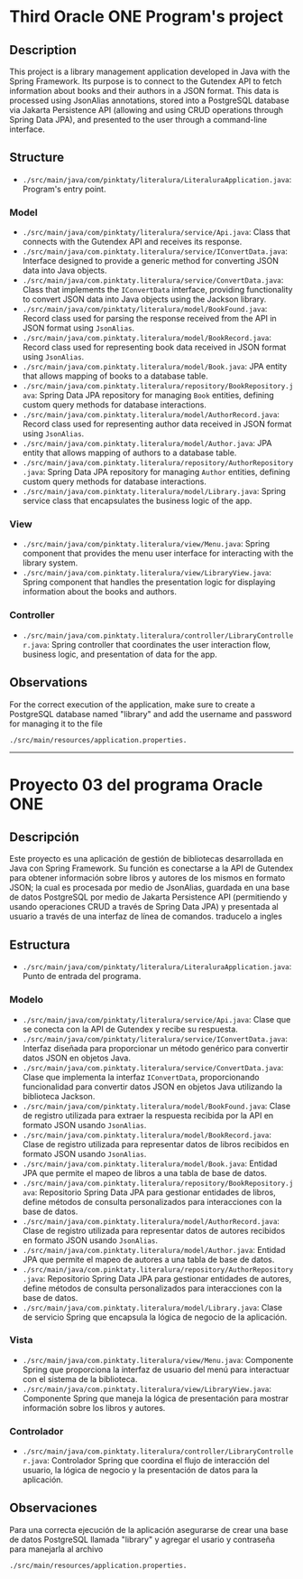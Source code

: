 # Third Oracle ONE Program's project

## Description

This project is a library management application developed in Java with the Spring Framework. 
Its purpose is to connect to the Gutendex API to fetch information about books and their authors in a JSON format. This data is processed using JsonAlias annotations, stored into a PostgreSQL database via Jakarta Persistence API (allowing and using CRUD operations through Spring Data JPA), and presented to the user through a command-line interface.

## Structure
- `./src/main/java/com/pinktaty/literalura/LiteraluraApplication.java`: Program's entry point.

### Model
- `./src/main/java/com/pinktaty/literalura/service/Api.java`: Class that connects with the Gutendex API and receives its response.
- `./src/main/java/com.pinktaty.literalura/service/IConvertData.java`: Interface designed to provide a generic method for converting JSON data into Java objects.
- `./src/main/java/com.pinktaty.literalura/service/ConvertData.java`: Class that implements the `IConvertData` interface, providing functionality to convert JSON data into Java objects using the Jackson library.
- `./src/main/java/com/pinktaty/literalura/model/BookFound.java`: Record class used for parsing the response received from the API in JSON format using `JsonAlias`.
- `./src/main/java/com.pinktaty.literalura/model/BookRecord.java`: Record class used for representing book data received in JSON format using `JsonAlias`.
- `./src/main/java/com.pinktaty.literalura/model/Book.java`: JPA entity that allows mapping of books to a database table.
- `./src/main/java/com.pinktaty.literalura/repository/BookRepository.java`: Spring Data JPA repository for managing `Book` entities, defining custom query methods for database interactions.
- `./src/main/java/com.pinktaty.literalura/model/AuthorRecord.java`: Record class used for representing author data received in JSON format using `JsonAlias`.
- `./src/main/java/com.pinktaty.literalura/model/Author.java`: JPA entity that allows mapping of authors to a database table.
- `./src/main/java/com.pinktaty.literalura/repository/AuthorRepository.java`: Spring Data JPA repository for managing `Author` entities, defining custom query methods for database interactions.
- `./src/main/java/com.pinktaty.literalura/model/Library.java`: Spring service class that encapsulates the business logic of the app.

### View
- `./src/main/java/com/pinktaty.literalura/view/Menu.java`: Spring component that provides the menu user interface for interacting with the library system.
- `./src/main/java/com.pinktaty.literalura/view/LibraryView.java`: Spring component that handles the presentation logic for displaying information about the books and authors.

### Controller
- `./src/main/java/com.pinktaty.literalura/controller/LibraryController.java`: Spring controller that coordinates the user interaction flow, business logic, and presentation of data for the app.

## Observations

For the correct execution of the application, make sure to create a PostgreSQL database named "library" and add the username and password for managing it to the file 
```bash
./src/main/resources/application.properties.
```

* * *

# Proyecto 03 del programa Oracle ONE

## Descripción

Este proyecto es una aplicación de gestión de bibliotecas desarrollada en Java con Spring Framework. 
Su función es conectarse a la API de Gutendex para obtener información sobre libros y autores de los mismos en formato JSON; la cual es procesada por medio de JsonAlias, guardada en una base de datos PostgreSQL por medio de Jakarta Persistence API (permitiendo y usando operaciones CRUD a través de Spring Data JPA) y presentada al usuario a través de una interfaz de línea de comandos. traducelo a ingles

## Estructura
- `./src/main/java/com/pinktaty/literalura/LiteraluraApplication.java`: Punto de entrada del programa.

### Modelo
- `./src/main/java/com/pinktaty/literalura/service/Api.java`: Clase que se conecta con la API de Gutendex y recibe su respuesta.
- `./src/main/java/com/pinktaty/literalura/service/IConvertData.java`: Interfaz diseñada para proporcionar un método genérico para convertir datos JSON en objetos Java.
- `./src/main/java/com.pinktaty.literalura/service/ConvertData.java`: Clase que implementa la interfaz `IConvertData`, proporcionando funcionalidad para convertir datos JSON en objetos Java utilizando la biblioteca Jackson.
- `./src/main/java/com/pinktaty.literalura/model/BookFound.java`: Clase de registro utilizada para extraer la respuesta recibida por la API en formato JSON usando `JsonAlias`.
- `./src/main/java/com.pinktaty.literalura/model/BookRecord.java`: Clase de registro utilizada para representar datos de libros recibidos en formato JSON usando `JsonAlias`.
- `./src/main/java/com.pinktaty.literalura/model/Book.java`: Entidad JPA que permite el mapeo de libros a una tabla de base de datos.
- `./src/main/java/com.pinktaty.literalura/repository/BookRepository.java`: Repositorio Spring Data JPA para gestionar entidades de libros, define métodos de consulta personalizados para interacciones con la base de datos.
- `./src/main/java/com.pinktaty.literalura/model/AuthorRecord.java`: Clase de registro utilizada para representar datos de autores recibidos en formato JSON usando `JsonAlias`.
- `./src/main/java/com.pinktaty.literalura/model/Author.java`: Entidad JPA que permite el mapeo de autores a una tabla de base de datos.
- `./src/main/java/com.pinktaty.literalura/repository/AuthorRepository.java`: Repositorio Spring Data JPA para gestionar entidades de autores, define métodos de consulta personalizados para interacciones con la base de datos.
- `./src/main/java/com.pinktaty.literalura/model/Library.java`: Clase de servicio Spring que encapsula la lógica de negocio de la aplicación.

### Vista
- `./src/main/java/com.pinktaty.literalura/view/Menu.java`: Componente Spring que proporciona la interfaz de usuario del menú para interactuar con el sistema de la biblioteca.
- `./src/main/java/com.pinktaty.literalura/view/LibraryView.java`: Componente Spring que maneja la lógica de presentación para mostrar información sobre los libros y autores.

### Controlador
- `./src/main/java/com.pinktaty.literalura/controller/LibraryController.java`: Controlador Spring que coordina el flujo de interacción del usuario, la lógica de negocio y la presentación de datos para la aplicación.

## Observaciones

Para una correcta ejecución de la aplicación asegurarse de crear una base de datos PostgreSQL llamada "library" y agregar el usario y contraseña para manejarla al archivo 
```bash
./src/main/resources/application.properties.
```
